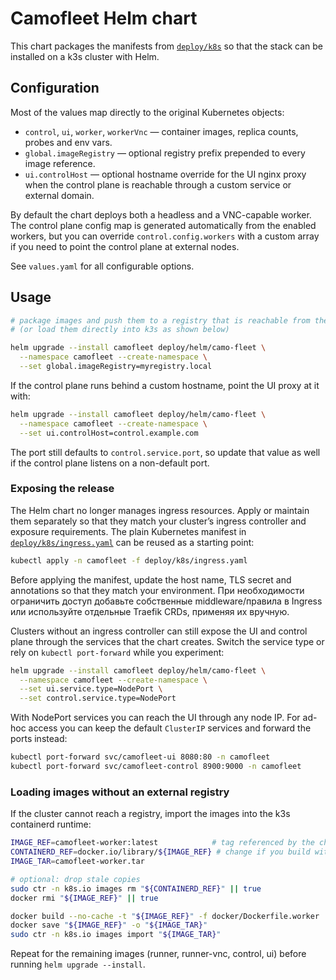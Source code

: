 # Camofleet Helm chart

This chart packages the manifests from [`deploy/k8s`](../k8s) so that the stack can be installed on a
k3s cluster with Helm.

## Configuration

Most of the values map directly to the original Kubernetes objects:

- `control`, `ui`, `worker`, `workerVnc` — container images, replica counts, probes and env vars.
- `global.imageRegistry` — optional registry prefix prepended to every image reference.
- `ui.controlHost` — optional hostname override for the UI nginx proxy when the control plane is
  reachable through a custom service or external domain.

By default the chart deploys both a headless and a VNC-capable worker. The control plane config map
is generated automatically from the enabled workers, but you can override `control.config.workers`
with a custom array if you need to point the control plane at external nodes.

See `values.yaml` for all configurable options.

## Usage

```sh
# package images and push them to a registry that is reachable from the cluster
# (or load them directly into k3s as shown below)

helm upgrade --install camofleet deploy/helm/camo-fleet \
  --namespace camofleet --create-namespace \
  --set global.imageRegistry=myregistry.local
```

If the control plane runs behind a custom hostname, point the UI proxy at it with:

```sh
helm upgrade --install camofleet deploy/helm/camo-fleet \
  --namespace camofleet --create-namespace \
  --set ui.controlHost=control.example.com
```

The port still defaults to `control.service.port`, so update that value as well if the control plane
listens on a non-default port.

### Exposing the release

The Helm chart no longer manages ingress resources. Apply or maintain them separately so that they
match your cluster’s ingress controller and exposure requirements. The plain Kubernetes
manifest in [`deploy/k8s/ingress.yaml`](../k8s/ingress.yaml) can be reused as a starting point:

```sh
kubectl apply -n camofleet -f deploy/k8s/ingress.yaml
```

Before applying the manifest, update the host name, TLS secret and annotations so that they match
your environment. При необходимости ограничить доступ добавьте собственные middleware/правила в
Ingress или используйте отдельные Traefik CRDs, применяя их вручную.

Clusters without an ingress controller can still expose the UI and control plane through the
services that the chart creates. Switch the service type or rely on `kubectl port-forward` while you
experiment:

```sh
helm upgrade --install camofleet deploy/helm/camo-fleet \
  --namespace camofleet --create-namespace \
  --set ui.service.type=NodePort \
  --set control.service.type=NodePort
```

With NodePort services you can reach the UI through any node IP. For ad-hoc access you can keep the
default `ClusterIP` services and forward the ports instead:

```sh
kubectl port-forward svc/camofleet-ui 8080:80 -n camofleet
kubectl port-forward svc/camofleet-control 8900:9000 -n camofleet
```

### Loading images without an external registry

If the cluster cannot reach a registry, import the images into the k3s containerd runtime:

```sh
IMAGE_REF=camofleet-worker:latest            # tag referenced by the chart values
CONTAINERD_REF=docker.io/library/${IMAGE_REF} # change if you build with a custom registry prefix
IMAGE_TAR=camofleet-worker.tar

# optional: drop stale copies
sudo ctr -n k8s.io images rm "${CONTAINERD_REF}" || true
docker rmi "${IMAGE_REF}" || true

docker build --no-cache -t "${IMAGE_REF}" -f docker/Dockerfile.worker .
docker save "${IMAGE_REF}" -o "${IMAGE_TAR}"
sudo ctr -n k8s.io images import "${IMAGE_TAR}"
```

Repeat for the remaining images (runner, runner-vnc, control, ui) before running `helm upgrade --install`.
